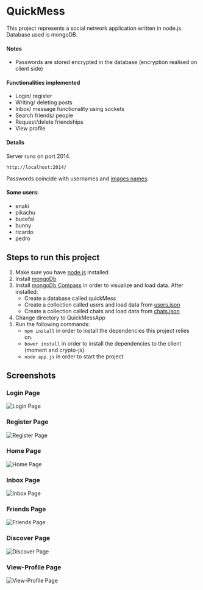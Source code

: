# QuickMess

This project represents a social network application written in node.js.
Database used is mongoDB. 

#### Notes
* Passwords are stored encrypted in the database (encryption realised on client side)

#### Functionalities implemented
* Login/ register
* Writing/ deleting posts
* Inbox/ message functionality using sockets
* Search friends/ people
* Request/delete friendships
* View profile

#### Details
Server runs on port 2014.

```http://localhost:2014/```

Passwords coincide with usernames and [images names](https://github.com/enaky/QuickMess/tree/master/public/images).

#### Some users:
- enaki
- pikachu
- bucefal
- bunny
- ricardo
- pedro


## Steps to run this project
1. Make sure you have [node.js](https://nodejs.org/en/) installed
2. Install [mongoDb](https://docs.mongodb.com/manual/administration/install-community/)
3. Install [mongoDb Compass](https://www.mongodb.com/products/compass) in order to visualize and load data. After installed:
    * Create a database called quickMess
    * Create a collection called users and load data from [users.json](https://github.com/enaky/QuickMess/blob/master/Documentation/exported_database/users.json)
    * Create a collection called chats and load data from [chats.json](https://github.com/enaky/QuickMess/blob/master/Documentation/exported_database/users.json)
3. Change directory to QuickMessApp
2. Run the following commands:
    * ```npm install``` in order to install the dependencies this project relies on.
    * ```bower install``` in order to install the dependencies to the client  (moment and crypto-js).
    * ```node app.js``` in order to start the project
    
## Screenshots
### Login Page
![Login Page](https://github.com/enaky/QuickMess/blob/master/Documentation/screenshots/login_page.png)

### Register Page
![Register Page](https://github.com/enaky/QuickMess/blob/master/Documentation/screenshots/register_page.png)

### Home Page
![Home Page](https://github.com/enaky/QuickMess/blob/master/Documentation/screenshots/home_page.png)

### Inbox Page
![Inbox Page](https://github.com/enaky/QuickMess/blob/master/Documentation/screenshots/inbox_page.png)

### Friends Page
![Friends Page](https://github.com/enaky/QuickMess/blob/master/Documentation/screenshots/friends_page.png)

### Discover Page
![Discover Page](https://github.com/enaky/QuickMess/blob/master/Documentation/screenshots/discover_page.png)

### View-Profile Page
![View-Profile Page](https://github.com/enaky/QuickMess/blob/master/Documentation/screenshots/view_profile_page.png)


